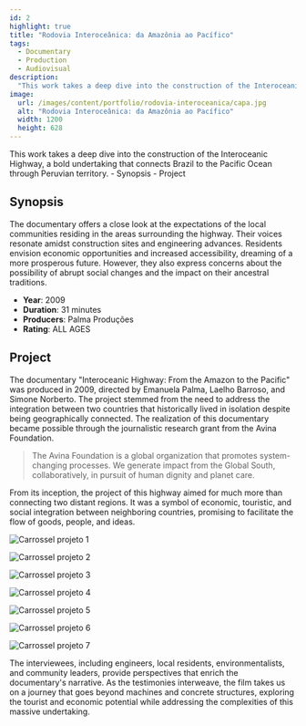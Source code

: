 ```yaml
---
id: 2
highlight: true
title: "Rodovia Interoceânica: da Amazônia ao Pacífico"
tags:
  - Documentary
  - Production
  - Audiovisual
description:
  "This work takes a deep dive into the construction of the Interoceanic Highway, a bold undertaking that connects Brazil to the Pacific Ocean through Peruvian territory."
image:
  url: /images/content/portfolio/rodovia-interoceanica/capa.jpg
  alt: "Rodovia Interoceânica: da Amazônia ao Pacífico"
  width: 1200
  height: 628
---
```


<Titulo />

<Tags />

<RedesSociais
  facebook="https://www.facebook.com/mestresirsofilme/"
  instagram="https://www.instagram.com/mestresirsofilme/"
  youtube="https://www.youtube.com/watch?v=Hj0btCi1GS8"  />

<IconeCompartilhar />

<Youtube url="https://www.youtube.com/watch?v=XCVJoStoPGk" aspectRatio="21/9" fullWidth cover/>

<Resumo>
This work takes a deep dive into the construction of the Interoceanic Highway, a bold undertaking that connects Brazil to the Pacific Ocean through Peruvian territory.
</Resumo>

<Toc>
- Synopsis
- Project
</Toc>

## Synopsis

The documentary offers a close look at the expectations of the local communities residing in the areas surrounding the highway. Their voices resonate amidst construction sites and engineering advances. Residents envision economic opportunities and increased accessibility, dreaming of a more prosperous future. However, they also express concerns about the possibility of abrupt social changes and the impact on their ancestral traditions.

- **Year**: 2009
- **Duration**: 31 minutes
- **Producers**: Palma Produções
- **Rating**: ALL AGES

<Parcerias titulo="Support">
  <Parceria
    parceiro="Avina"
    logo="/images/content/portfolio-parceiros/logo-avina.png"/>
</Parcerias>

## Project

The documentary "Interoceanic Highway: From the Amazon to the Pacific" was produced in 2009, directed by Emanuela Palma, Laelho Barroso, and Simone Norberto. The project stemmed from the need to address the integration between two countries that historically lived in isolation despite being geographically connected. The realization of this documentary became possible through the journalistic research grant from the Avina Foundation.

> The Avina Foundation is a global organization that promotes system-changing processes. We generate impact from the Global South, collaboratively, in pursuit of human dignity and planet care.

From its inception, the project of this highway aimed for much more than connecting two distant regions. It was a symbol of economic, touristic, and social integration between neighboring countries, promising to facilitate the flow of goods, people, and ideas.

<Carrossel>

  ![Carrossel projeto 1](/images/content/portfolio/rodovia-interoceanica/projeto-carrossel-01.jpg)

  ![Carrossel projeto 2](/images/content/portfolio/rodovia-interoceanica/projeto-carrossel-02.jpg)

  ![Carrossel projeto 3](/images/content/portfolio/rodovia-interoceanica/projeto-carrossel-03.jpg)

  ![Carrossel projeto 4](/images/content/portfolio/rodovia-interoceanica/projeto-carrossel-04.jpg)

  ![Carrossel projeto 5](/images/content/portfolio/rodovia-interoceanica/projeto-carrossel-05.jpg)

  ![Carrossel projeto 6](/images/content/portfolio/rodovia-interoceanica/projeto-carrossel-06.jpg)

  ![Carrossel projeto 7](/images/content/portfolio/rodovia-interoceanica/projeto-carrossel-07.jpg)

</Carrossel>

The interviewees, including engineers, local residents, environmentalists, and community leaders, provide perspectives that enrich the documentary's narrative. As the testimonies interweave, the film takes us on a journey that goes beyond machines and concrete structures, exploring the tourist and economic potential while addressing the complexities of this massive undertaking.

<BotaoCompartilhar />
